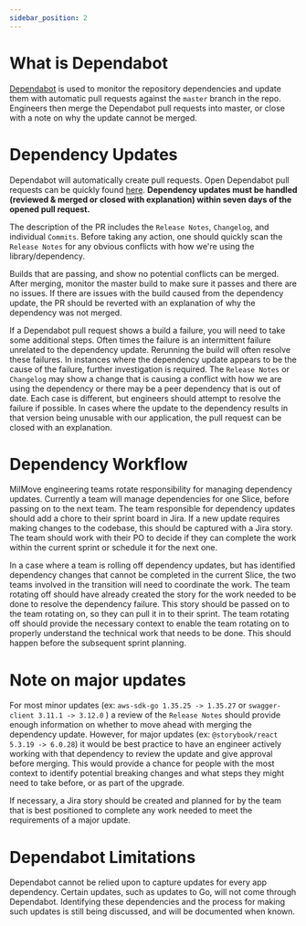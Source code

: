 ```yaml
---
sidebar_position: 2
---
```


# What is Dependabot

[Dependabot](https://dependabot.com) is used to monitor the repository dependencies and update them with automatic
pull requests against the `master` branch in the repo. Engineers then merge the Dependabot pull requests into master, or close with a note on why the update cannot be merged.

# Dependency Updates
Dependabot will automatically create pull requests. Open Dependabot pull requests can be quickly found [here](https://github.com/transcom/mymove/pulls?q=is%3Apr+is%3Aopen+label%3Adependencies). **Dependency updates must be handled (reviewed & merged or closed with explanation) within seven days of the opened pull request.**

The description of the PR includes the `Release Notes`, `Changelog`, and individual `Commits`. Before taking any action, one should quickly scan the `Release Notes` for any obvious conflicts with how we're using the library/dependency.

Builds that are passing, and show no potential conflicts can be merged. After merging, monitor the master build to make sure it passes and there are no issues. If there are issues with the build caused from the dependency update, the PR should be reverted with an explanation of why the dependency was not merged.

If a Dependabot pull request shows a build a failure, you will need to take some additional steps. Often times the failure is an intermittent failure unrelated to the dependency update. Rerunning the build will often resolve these failures. In instances where the dependency update appears to be the cause of the failure, further investigation is required. The `Release Notes` or `Changelog` may show a change that is causing a conflict with how we are using the dependency or there may be a peer dependency that is out of date. Each case is different, but engineers should attempt to resolve the failure if possible. In cases where the update to the dependency results in that version being unusable with our application, the pull request can be closed with an explanation.

# Dependency Workflow
MilMove engineering teams rotate responsibility for managing dependency updates. Currently a team will manage dependencies for one Slice, before passing on to the next team. The team responsible for dependency updates should add a chore to their sprint board in Jira. If a new update requires making changes to the codebase, this should be captured with a Jira story. The team should work with their PO to decide if they can complete the work within the current sprint or schedule it for the next one.

In a case where a team is rolling off dependency updates, but has identified dependency changes that cannot be completed in the current Slice, the two teams involved in the transition will need to coordinate the work. The team rotating off should have already created the story for the work needed to be done to resolve the dependency failure. This story should be passed on to the team rotating on, so they can pull it in to their sprint. The team rotating off should provide the necessary context to enable the team rotating on to properly understand the technical work that needs to be done. This should happen before the subsequent sprint planning.

# Note on major updates
For most minor updates (ex: `aws-sdk-go 1.35.25 -> 1.35.27` or `swagger-client 3.11.1 -> 3.12.0` ) a review of the `Release Notes` should provide enough information on whether to move ahead with merging the dependency update. However, for major updates (ex: `@storybook/react 5.3.19 -> 6.0.28`) it would be best practice to have an engineer actively working with that dependency to review the update and give approval before merging. This would provide a chance for people with the most context to identify potential breaking changes and what steps they might need to take before, or as part of the upgrade.

If necessary, a Jira story should be created and planned for by the team that is best positioned to complete any work needed to meet the requirements of a major update.

# Dependabot Limitations
Dependabot cannot be relied upon to capture updates for every app dependency. Certain updates, such as updates to Go, will not come through Dependabot. Identifying these dependencies and the process for making such updates is still being discussed, and will be documented when known.
